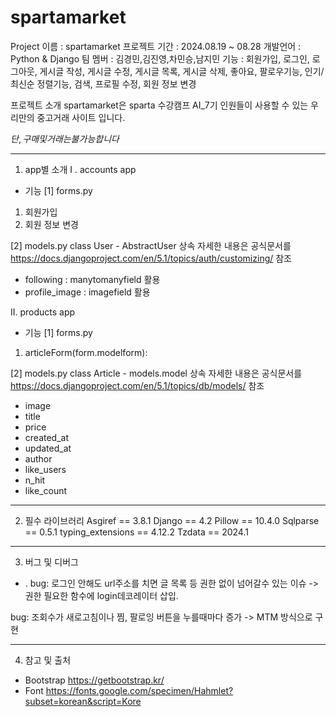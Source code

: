 # spartamarket
Project 이름 : spartamarket
프로젝트 기간 : 2024.08.19 ~ 08.28
개발언어 : Python & Django
팀 멤버 : 김경민,김진영,차민승,남지민
기능 : 회원가입, 로그인, 로그아웃, 게시글 작성, 게시글 수정, 게시글 목록, 게시글 삭제, 
좋아요, 팔로우기능, 인기/최신순 정렬기능, 검색, 프로필 수정, 회원 정보 변경


프로젝트 소개
spartamarket은 sparta 수강캠프 AI_7기 인원들이 사용할 수 있는 우리만의 중고거래 사이트 입니다.



$단, 구매 및 거래는 불가능 합니다$

---------------------------------------------------------------------------------------------------------------------

1. app별 소개
I . accounts app
- 기능
[1] forms.py 
 1) 회원가입
 2) 회원 정보 변경

[2] models.py
class User - AbstractUser 상속
자세한 내용은 공식문서를 https://docs.djangoproject.com/en/5.1/topics/auth/customizing/ 참조

 - following : manytomanyfield 활용
 - profile_image : imagefield 활용

II. products app
- 기능
[1] forms.py
 1) articleForm(form.modelform):

[2] models.py
class Article - models.model 상속
자세한 내용은 공식문서를 https://docs.djangoproject.com/en/5.1/topics/db/models/ 참조
 - image
 - title
 - price
 - created_at
 - updated_at
 - author
 - like_users
 - n_hit
 - like_count

---------------------------------------------------------------------------------------------------------------------

2. 필수 라이브러리
Asgiref == 3.8.1
Django == 4.2
Pillow == 10.4.0
Sqlparse == 0.5.1
typing_extensions == 4.12.2
Tzdata == 2024.1

---------------------------------------------------------------------------------------------------------------------

3. 버그 및 디버그
- . bug: 로그인 안해도 url주소를 치면 글 목록 등 권한 없이 넘어갈수 있는 이슈
-> 권한 필요한 함수에 login데코레이터 삽입.

bug: 조회수가 새로고침이나 찜, 팔로잉 버튼을 누를때마다 증가
-> MTM 방식으로 구현

---------------------------------------------------------------------------------------------------------------------

4. 참고 및 출처
- Bootstrap https://getbootstrap.kr/
- Font https://fonts.google.com/specimen/Hahmlet?subset=korean&script=Kore